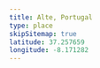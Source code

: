 ```yaml
---
title: Alte, Portugal
type: place
skipSitemap: true
latitude: 37.257659
longitude: -8.171282
---
```

